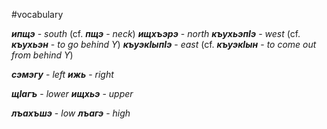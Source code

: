 #vocabulary

**_ипщэ_** - _south_ (cf. **_пщэ_** - _neck_)
**_ищхъэрэ_** - _north_
**_къухьэпIэ_** - _west_ (cf. **_къухьэн_** - _to go behind Y_)
**_къуэкIыпIэ_** - _east_ (cf. **_къуэкIын_** - _to come out from behind Y_)

**_сэмэгу_** - _left_
**_ижь_** - _right_

**_щIагъ_** - _lower_
**_ищхьэ_** - _upper_

**_лъахъшэ_** - _low_
**_лъагэ_** - _high_
